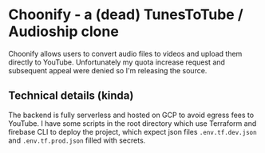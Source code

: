 # Choonify - a (dead) TunesToTube / Audioship clone

Choonify allows users to convert audio files to videos and upload them directly to YouTube.
Unfortunately my quota increase request and subsequent appeal were denied so I'm releasing the source.

## Technical details (kinda)

The backend is fully serverless and hosted on GCP to avoid egress fees to YouTube. I have some scripts in the root directory which use Terraform and firebase CLI to deploy the project, which expect
json files `.env.tf.dev.json` and `.env.tf.prod.json` filled with secrets.
